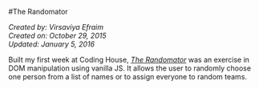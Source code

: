 #The Randomator  

*Created by: Virsaviya Efraim*  
*Created on: October 29, 2015*  
*Updated: January 5, 2016*

Built my first week at Coding House, *[The Randomator](http://virsaviya.github.io/theRandomator/)* was an exercise in DOM manipulation using vanilla JS.  It allows the user to randomly choose one person from a list of names or to assign everyone to random teams.
